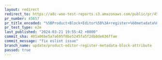 ```yaml
---
layout: redirect
redirect_to: https://a8c-woo-test-reports.s3.amazonaws.com/public/pr/45657/e2e/index.html
pr_number: 45657
pr_title_encoded: "%5BProduct+Block+Editor%5D%3A+register+%60metadata%60+attribute+for+all+blocks"
pr_test_type: e2e
last_published: "2024-03-21 19:55:42 +0000"
commit_sha: 401a06be5a7a695f8be5245fa5f2db8de636ffae
commit_message: "fix eslint issue"
branch_name: update/product-editor-register-metadata-block-attribute
passed: true
---
```


